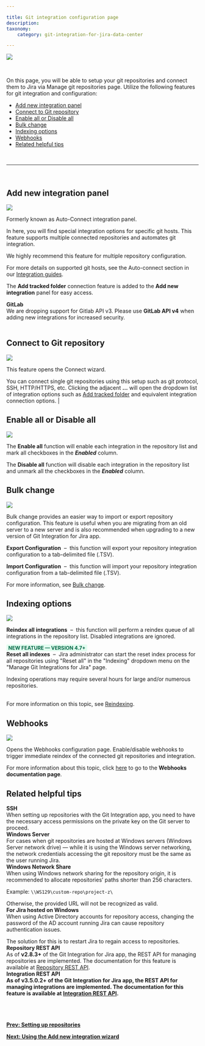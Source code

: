 ```yaml
---

title: Git integration configuration page
description:
taxonomy:
    category: git-integration-for-jira-data-center

---
```


![](/wp-content/uploads/gij-gitserver-manage-git-repo-screen.png)

<br>

On this page, you will be able to setup your git repositories and connect them to Jira via Manage git repositories page. Utilize the following features for git integration and configuration:

- [Add new integration panel](#add-new-integration-panel)
- [Connect to Git repository](#connect-to-git-repository)
- [Enable all or Disable all](#enable-all-or-disable-all)
- [Bulk change](#bulk-change)
- [Indexing options](#indexing-options)
- [Webhooks](#webhooks)
- [Related helpful tips](#related-helpful-tips)

<br>
<hr>
<br>

## Add new integration panel

![](/wp-content/uploads/gij-gitserver-git-manager-add-new-integration-panel.png)

Formerly known as Auto-Connect integration panel.

In here, you will find special integration options for specific git hosts. This feature supports multiple connected repositories and automates git integration.

<div class="bbb-callout bbb--tip">
    <div class="irow">
    <div class="ilogobox">
        <span class="logoimg"></span>
    </div>
    <div class="imsgbox">
        We highly recommend this feature for multiple repository configuration.
    </div>
    </div>
</div>

For more details on supported git hosts, see the Auto-connect section in our [Integration guides](/git-integration-for-jira-data-center/integration-guides-gij-self-managed).

The **Add tracked folder** connection feature is added to the **Add new integration** panel for easy access.

<div class="bbb-callout bbb--error">
    <div class="irow">
    <div class="ilogobox">
        <span class="logoimg"></span>
    </div>
    <div class="imsgbox">
        <b>GitLab</b><br>
        We are dropping support for Gitlab API v3. Please use <b>GitLab API v4</b> when adding new integrations for increased security.
    </div>
    </div>
</div>
<br>

## Connect to Git repository

![](/wp-content/uploads/gij-gitserver-connect-git-repo.png)

This feature opens the Connect wizard.

You can connect single git repositories using this setup such as git protocol, SSH, HTTP/HTTPS, etc. Clicking the adjacent **…** will open the dropdown list of integration options such as [Add tracked folder](/git-integration-for-jira-data-cemter/tracked-folders-gij-self-managed) and equivalent integration connection options. |

## Enable all or Disable all

![](/wp-content/uploads/gij-gitserver-enable-disable-all.png)

The **Enable all** function will enable each integration in the repository list and mark all checkboxes in the _**Enabled**_ column.

The **Disable all** function will disable each integration in the repository list and unmark all the checkboxes in the _**Enabled**_ column.

## Bulk change

![](/wp-content/uploads/gij-gitserver-bulk-change.png)

Bulk change provides an easier way to import or export repository configuration. This feature is useful when you are migrating from an old server to a new server and is also recommended when upgrading to a new version of Git Integration for Jira app.

**Export Configuration** &nbsp;&ndash;&nbsp; this function will export your repository integration configuration to a tab-delimited file (.TSV).

**Import Configuration** &nbsp;&ndash;&nbsp; this function will import your repository integration configuration from a tab-delimited file (.TSV).

For more information, see [Bulk change](/git-integration-for-jira-data-center/bulk-change-gij-self-managed).

## Indexing options

![](/wp-content/uploads/gij-gitserver-reindex-reset-index-all.png)

**Reindex all integrations** &nbsp;&ndash;&nbsp; this function will perform a reindex queue of all integrations in the repository list. Disabled integrations are ignored.

<b style='background-color:#E2FCEF; padding:1px 5px; color:#006745; border-radius:3px; margin: 0 5px 0 0; font-size: small;'>NEW FEATURE &mdash; VERSION 4.7+</b><br> **Reset all indexes** &nbsp;&ndash;&nbsp; Jira administrator can start the reset index process for all repositories using "Reset all" in the "Indexing" dropdown menu on the "Manage Git Integrations for Jira" page.

<div class="bbb-callout bbb--alert">
    <div class="irow">
    <div class="ilogobox">
        <span class="logoimg"></span>
    </div>
    <div class="imsgbox">
        Indexing operations may require several hours for large and/or numerous repositories.
    </div>
    </div>
</div>
<br>

For more information on this topic, see [Reindexing](/git-integration-for-jira-data-center/reindexing-gij-self-managed).

## Webhooks

![](/wp-content/uploads/gij-gitserver-webhooks-sidebar.png)

Opens the Webhooks configuration page. Enable/disable webhooks to trigger immediate reindex of the connected git repositories and integration.

For more information about this topic, click [here](/git-integration-for-jira-data-center/integration-webhooks-gij-self-managed) to go to the **Webhooks documentation page**.

## Related helpful tips

<div class="bbb-callout bbb--alert">
    <div class="irow">
    <div class="ilogobox">
        <span class="logoimg"></span>
    </div>
    <div class="imsgbox">
        <b>SSH</b><br>
        When setting up repositories with the Git Integration app, you need to have the necessary access permissions on the private key on the Git server to proceed.
    </div>
    </div>
</div>

<div class="bbb-callout bbb--note">
    <div class="irow">
    <div class="ilogobox">
        <span class="logoimg"></span>
    </div>
    <div class="imsgbox">
        <b>Windows Server</b><br>
        For cases when git repositories are hosted at Windows servers (Windows Server network drive) — while it is using the Windows server networking, the network credentials accessing the git repository must be the same as the user running Jira.
    </div>
    </div>
</div>

<div class="bbb-callout bbb--alert">
    <div class="irow">
    <div class="ilogobox">
        <span class="logoimg"></span>
    </div>
    <div class="imsgbox">
        <b>Windows Network Share</b><br>
        When using Windows network sharing for the repository origin, it is recommended to allocate repositories’ paths shorter than 256 characters.
        <p>Example: <code>\\WS129\custom-repo\project-z\</code></p>
        <p style='margin-bottom: 0 !important'>Otherwise, the provided URL will not be recognized as valid.</p>
    </div>
    </div>
</div>

<div class="bbb-callout bbb--alert">
    <div class="irow">
    <div class="ilogobox">
        <span class="logoimg"></span>
    </div>
    <div class="imsgbox">
        <b>For Jira hosted on Windows</b><br>
        When using Active Directory accounts for repository access, changing the password of the AD account running Jira can cause repository authentication issues.
        <p style='margin-bottom: 0 !important'>The solution for this is to restart Jira to regain access to repositories.</p>
    </div>
    </div>
</div>

<div class="bbb-callout bbb--info">
    <div class="irow">
    <div class="ilogobox">
        <span class="logoimg"></span>
    </div>
    <div class="imsgbox">
        <b>Repository REST API</b><br>
        As of <b>v2.8.3+</b> of the Git Integration for Jira app, the REST API for managing repositories are implemented. The documentation for this feature is available at <a href='/git-integration-for-jira-data-center/repository-api-gij-self-managed'>Repository REST API</a>.
    </div>
    </div>
</div>

<div class="bbb-callout bbb--info">
    <div class="irow">
    <div class="ilogobox">
        <span class="logoimg"></span>
    </div>
    <div class="imsgbox">
        <b>Integration REST API<b><br>
        As of <b>v3.5.0.2+</b> of the Git Integration for Jira app, the REST API for managing integrations are implemented. The documentation for this feature is available at <a href='/git-integration-for-jira-data-center/integration-api-gij-self-managed'>Integration REST API</a>.
    </div>
    </div>
</div>
<br>

<br>
<br>

[**Prev:** Setting up repositories](/git-integration-for-jira-data-center/setting-up-repositories-gij-self-managed)

[**Next:** Using the Add new integration wizard](/git-integration-for-jira-data-center/using-the-add-new-integration-wizard-gij-self-managed)


